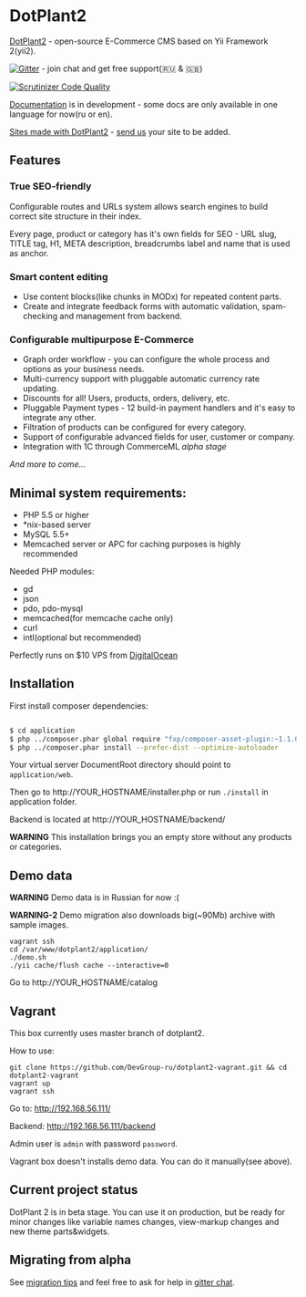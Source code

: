 # DotPlant2

[DotPlant2](http://dotplant.ru/) - open-source E-Commerce CMS based on Yii Framework 2(yii2).

[![Gitter](https://badges.gitter.im/Join%20Chat.svg)](https://gitter.im/DevGroup-ru/dotplant2?utm_source=badge&utm_medium=badge&utm_campaign=pr-badge&utm_content=badge) - join chat and get free support(:ru: & :uk:)

[![Scrutinizer Code Quality](https://scrutinizer-ci.com/g/DevGroup-ru/dotplant2/badges/quality-score.png?b=master)](https://scrutinizer-ci.com/g/DevGroup-ru/dotplant2/?branch=master)

[Documentation](http://docs.dotplant.ru/) is in development - some docs are only available in one language for now(ru or en).

[Sites made with DotPlant2](http://dotplant.ru/showcase) - [send us](http://dotplant.ru/contact) your site to be added.

## Features

### True SEO-friendly

Configurable routes and URLs system allows search engines to build correct site structure in their index.

Every page, product or category has it's own fields for SEO - URL slug, TITLE tag, H1, META description, breadcrumbs label and name that is used as anchor.

### Smart content editing

- Use content blocks(like chunks in MODx) for repeated content parts.
- Create and integrate feedback forms with automatic validation, spam-checking and management from backend.

### Configurable multipurpose E-Commerce

- Graph order workflow - you can configure the whole process and options as your business needs.
- Multi-currency support with pluggable automatic currency rate updating.
- Discounts for all! Users, products, orders, delivery, etc.
- Pluggable Payment types - 12 build-in payment handlers and it's easy to integrate any other.
- Filtration of products can be configured for every category.
- Support of configurable advanced fields for user, customer or company.
- Integration with 1C through CommerceML _alpha stage_

_And more to come..._

## Minimal system requirements:

- PHP 5.5 or higher
- *nix-based server
- MySQL 5.5+
- Memcached server or APC for caching purposes is highly recommended

Needed PHP modules:
- gd
- json
- pdo, pdo-mysql
- memcached(for memcache cache only)
- curl
- intl(optional but recommended)

Perfectly runs on $10 VPS from [DigitalOcean](https://www.digitalocean.com/?refcode=16218608bff6)

## Installation

First install composer dependencies:

``` bash

$ cd application
$ php ../composer.phar global require "fxp/composer-asset-plugin:~1.1.0"
$ php ../composer.phar install --prefer-dist --optimize-autoloader

```

Your virtual server DocumentRoot directory should point to `application/web`.

Then go to http://YOUR_HOSTNAME/installer.php or run `./install` in application folder.

Backend is located at http://YOUR_HOSTNAME/backend/

**WARNING** This installation brings you an empty store without any products or categories.

## Demo data

**WARNING** Demo data is in Russian for now :(

**WARNING-2** Demo migration also downloads big(~90Mb) archive with sample images.

```
vagrant ssh
cd /var/www/dotplant2/application/
./demo.sh
./yii cache/flush cache --interactive=0
```

Go to http://YOUR_HOSTNAME/catalog


## Vagrant

This box currently uses master branch of dotplant2.

How to use:

```
git clone https://github.com/DevGroup-ru/dotplant2-vagrant.git && cd dotplant2-vagrant
vagrant up
vagrant ssh
```

Go to: http://192.168.56.111/

Backend: http://192.168.56.111/backend

Admin user is `admin` with password `password`.

Vagrant box doesn't installs demo data. You can do it manually(see above).

## Current project status

DotPlant 2 is in beta stage. You can use it on production, but be ready for minor changes like variable names changes,  view-markup changes and new theme parts&widgets.

## Migrating from alpha

See [migration tips](migration-tips.md) and feel free to ask for help in [gitter chat](https://gitter.im/DevGroup-ru/dotplant2).
